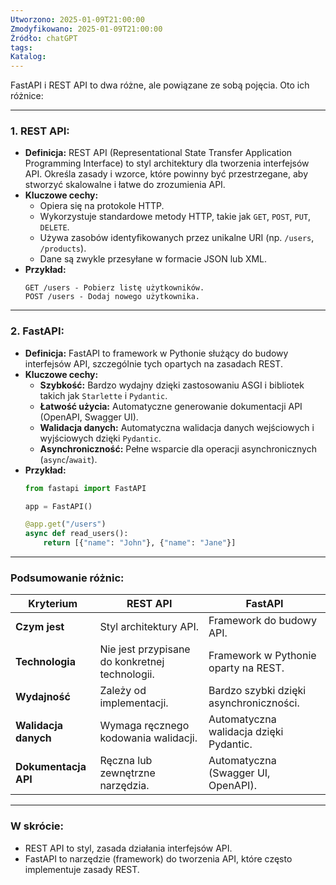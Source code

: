 ```yaml
---
Utworzono: 2025-01-09T21:00:00
Zmodyfikowano: 2025-01-09T21:00:00
Źródło: chatGPT
tags: 
Katalog:
---
```


FastAPI i REST API to dwa różne, ale powiązane ze sobą pojęcia. Oto ich różnice:

---

### 1. **REST API:**
   - **Definicja:** REST API (Representational State Transfer Application Programming Interface) to styl architektury dla tworzenia interfejsów API. Określa zasady i wzorce, które powinny być przestrzegane, aby stworzyć skalowalne i łatwe do zrozumienia API.
   - **Kluczowe cechy:**
     - Opiera się na protokole HTTP.
     - Wykorzystuje standardowe metody HTTP, takie jak `GET`, `POST`, `PUT`, `DELETE`.
     - Używa zasobów identyfikowanych przez unikalne URI (np. `/users`, `/products`).
     - Dane są zwykle przesyłane w formacie JSON lub XML.
   - **Przykład:**
     ```plaintext
     GET /users - Pobierz listę użytkowników.
     POST /users - Dodaj nowego użytkownika.
     ```

---

### 2. **FastAPI:**
   - **Definicja:** FastAPI to framework w Pythonie służący do budowy interfejsów API, szczególnie tych opartych na zasadach REST.
   - **Kluczowe cechy:**
     - **Szybkość:** Bardzo wydajny dzięki zastosowaniu ASGI i bibliotek takich jak `Starlette` i `Pydantic`.
     - **Łatwość użycia:** Automatyczne generowanie dokumentacji API (OpenAPI, Swagger UI).
     - **Walidacja danych:** Automatyczna walidacja danych wejściowych i wyjściowych dzięki `Pydantic`.
     - **Asynchroniczność:** Pełne wsparcie dla operacji asynchronicznych (`async`/`await`).
   - **Przykład:**
     ```python
     from fastapi import FastAPI

     app = FastAPI()

     @app.get("/users")
     async def read_users():
         return [{"name": "John"}, {"name": "Jane"}]
     ```

---

### **Podsumowanie różnic:**

| **Kryterium**        | **REST API**                            | **FastAPI**                             |
|-----------------------|-----------------------------------------|-----------------------------------------|
| **Czym jest**         | Styl architektury API.                 | Framework do budowy API.                |
| **Technologia**       | Nie jest przypisane do konkretnej technologii. | Framework w Pythonie oparty na REST.    |
| **Wydajność**         | Zależy od implementacji.               | Bardzo szybki dzięki asynchroniczności. |
| **Walidacja danych**  | Wymaga ręcznego kodowania walidacji.   | Automatyczna walidacja dzięki Pydantic. |
| **Dokumentacja API**  | Ręczna lub zewnętrzne narzędzia.       | Automatyczna (Swagger UI, OpenAPI).     |

---

### **W skrócie:**
- REST API to styl, zasada działania interfejsów API.
- FastAPI to narzędzie (framework) do tworzenia API, które często implementuje zasady REST.